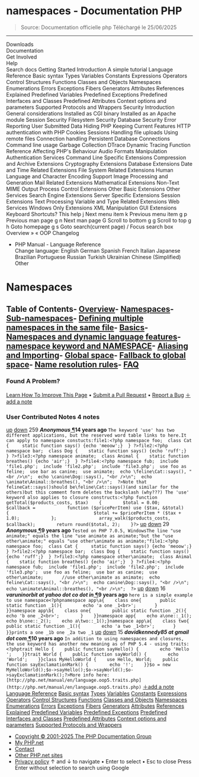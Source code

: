 # namespaces - Documentation PHP

> Source: Documentation officielle php
> Téléchargé le 25/06/2025

---

Downloads                              
Documentation                              
Get Involved                              
Help                              
Search docs
Getting Started
Introduction
A simple tutorial
Language Reference
Basic syntax
Types
Variables
Constants
Expressions
Operators
Control Structures
Functions
Classes and Objects
Namespaces
Enumerations
Errors
Exceptions
Fibers
Generators
Attributes
References Explained
Predefined Variables
Predefined Exceptions
Predefined Interfaces and Classes
Predefined Attributes
Context options and parameters
Supported Protocols and Wrappers
Security
Introduction
General considerations
Installed as CGI binary
Installed as an Apache module
Session Security
Filesystem Security
Database Security
Error Reporting
User Submitted Data
Hiding PHP
Keeping Current
Features
HTTP authentication with PHP
Cookies
Sessions
Handling file uploads
Using remote files
Connection handling
Persistent Database Connections
Command line usage
Garbage Collection
DTrace Dynamic Tracing
Function Reference
Affecting PHP's Behaviour
Audio Formats Manipulation
Authentication Services
Command Line Specific Extensions
Compression and Archive Extensions
Cryptography Extensions
Database Extensions
Date and Time Related Extensions
File System Related Extensions
Human Language and Character Encoding Support
Image Processing and Generation
Mail Related Extensions
Mathematical Extensions
Non-Text MIME Output
Process Control Extensions
Other Basic Extensions
Other Services
Search Engine Extensions
Server Specific Extensions
Session Extensions
Text Processing
Variable and Type Related Extensions
Web Services
Windows Only Extensions
XML Manipulation
GUI Extensions
Keyboard Shortcuts?
This help
j
Next menu item
k
Previous menu item
g p
Previous man page
g n
Next man page
G
Scroll to bottom
g g
Scroll to top
g h
Goto homepage
g s
Goto search(current page)
/
Focus search box
Overview &raquo;
&laquo; OOP Changelog        
- PHP Manual      - Language Reference      
Change language:
English
German
Spanish
French
Italian
Japanese
Brazilian Portuguese
Russian
Turkish
Ukrainian
Chinese (Simplified)
Other
# Namespaces
## Table of Contents- [Overview](language.namespaces.rationale.php)- [Namespaces](language.namespaces.definition.php)- [Sub-namespaces](language.namespaces.nested.php)- [Defining multiple namespaces in the same file](language.namespaces.definitionmultiple.php)- [Basics](language.namespaces.basics.php)- [Namespaces and dynamic language features](language.namespaces.dynamic.php)- [namespace keyword and __NAMESPACE__](language.namespaces.nsconstants.php)- [Aliasing and Importing](language.namespaces.importing.php)- [Global space](language.namespaces.global.php)- [Fallback to global space](language.namespaces.fallback.php)- [Name resolution rules](language.namespaces.rules.php)- [FAQ](language.namespaces.faq.php)
### Found A Problem?
[Learn How To Improve This Page](https://github.com/php/doc-base/blob/master/README.md)
•
[Submit a Pull Request](https://github.com/php/doc-en/blob/master/language/namespaces.xml)
•
[Report a Bug](https://github.com/php/doc-en/issues/new?body=From%20manual%20page:%20https:%2F%2Fphp.net%2Flanguage.namespaces%0A%0A---)
[＋add a note](/manual/add-note.php?sect=language.namespaces&repo=en&redirect=https://www.php.net/manual/en/language.namespaces.php)
### User Contributed Notes 4 notes
[up](/manual/vote-note.php?id=104136&page=language.namespaces&vote=up)
[down](/manual/vote-note.php?id=104136&page=language.namespaces&vote=down)
259
***Anonymous***[ &para;](#104136)**14 years ago**
`The keyword 'use' has two different applications, but the reserved word table links to here.It can apply to namespace constucts:file1:<?php namespace foo;  class Cat {     static function says() {echo 'meoow';}  } ?>file2:<?php namespace bar;  class Dog {    static function says() {echo 'ruff';}  } ?>file3:<?php namespace animate;  class Animal {    static function breathes() {echo 'air';}  } ?>file4:<?php namespace fub;  include 'file1.php';  include 'file2.php';  include 'file3.php';  use foo as feline;  use bar as canine;  use animate;  echo \feline\Cat::says(), "<br />\n";  echo \canine\Dog::says(), "<br />\n";  echo \animate\Animal::breathes(), "<br />\n";  ?>Note that felineCat::says()should be\feline\Cat::says()(and similar for the others)but this comment form deletes the backslash (why???) The 'use' keyword also applies to closure constructs:<?php function getTotal($products_costs, $tax)    {        $total = 0.00;                $callback =            function ($pricePerItem) use ($tax, &$total)            {                                $total += $pricePerItem * ($tax + 1.0);            };                array_walk($products_costs, $callback);        return round($total, 2);    }?>`
[up](/manual/vote-note.php?id=119306&page=language.namespaces&vote=up)
[down](/manual/vote-note.php?id=119306&page=language.namespaces&vote=down)
29
***Anonymous***[ &para;](#119306)**9 years ago**
`Tested on PHP 7.0.5, WindowsThe line "use animate;" equals the line "use animate as animate;"but the "use other\animate;" equals "use other\animate as animate;"file1:<?php namespace foo;  class Cat {     static function says() {echo 'meoow';}  } ?>file2:<?php namespace bar;  class Dog {    static function says() {echo 'ruff';}  } ?>file3:<?php namespace other\animate;  class Animal {    static function breathes() {echo 'air';}  } ?>file4:<?php namespace fub;  include 'file1.php';  include 'file2.php';  include 'file3.php';  use foo as feline;  use bar as canine;  use other\animate;       //use other\animate as animate;  echo feline\Cat::says(), "<br />\n";  echo canine\Dog::says(), "<br />\n";  echo \animate\Animal::breathes(), "<br />\n";  ?>`
[up](/manual/vote-note.php?id=118554&page=language.namespaces&vote=up)
[down](/manual/vote-note.php?id=118554&page=language.namespaces&vote=down)
16
***varuninorbit at yahoo dot co dot in***[ &para;](#118554)**9 years ago**
`here is a simple example to use namespace<?phpnamespace app\a{    class one{       public static function _1(){        echo 'a one _1<br>';       }    }}namespace app\b{    class one{        public static function _2(){            echo 'b one _2<br>';        }    }}namespace app{    echo a\one::_1();    echo b\one::_2();    echo a\two::_1();}namespace app\a{    class two{       public static function _1(){        echo 'a two _1<br>';       }    }}prints a one _1b one _2a two _1`
[up](/manual/vote-note.php?id=116959&page=language.namespaces&vote=up)
[down](/manual/vote-note.php?id=116959&page=language.namespaces&vote=down)
15
***davidkennedy85 at gmail dot com***[ &para;](#116959)**10 years ago**
`In addition to using namespaces and closures, the use keyword has another new meaning as of PHP 5.4 - using traits:<?phptrait Hello {    public function sayHello() {        echo 'Hello ';    }}trait World {    public function sayWorld() {        echo 'World';    }}class MyHelloWorld {    use Hello, World;    public function sayExclamationMark() {        echo '!';    }}$o = new MyHelloWorld();$o->sayHello();$o->sayWorld();$o->sayExclamationMark();?>More info here: [http://php.net/manual/en/language.oop5.traits.php](http://php.net/manual/en/language.oop5.traits.php)`
[＋add a note](/manual/add-note.php?sect=language.namespaces&repo=en&redirect=https://www.php.net/manual/en/language.namespaces.php)
[Language Reference](langref.php)
[Basic syntax](language.basic-syntax.php)
[Types](language.types.php)
[Variables](language.variables.php)
[Constants](language.constants.php)
[Expressions](language.expressions.php)
[Operators](language.operators.php)
[Control Structures](language.control-structures.php)
[Functions](language.functions.php)
[Classes and Objects](language.oop5.php)
[Namespaces](language.namespaces.php)
[Enumerations](language.enumerations.php)
[Errors](language.errors.php)
[Exceptions](language.exceptions.php)
[Fibers](language.fibers.php)
[Generators](language.generators.php)
[Attributes](language.attributes.php)
[References Explained](language.references.php)
[Predefined Variables](reserved.variables.php)
[Predefined Exceptions](reserved.exceptions.php)
[Predefined Interfaces and Classes](reserved.interfaces.php)
[Predefined Attributes](reserved.attributes.php)
[Context options and parameters](context.php)
[Supported Protocols and Wrappers](wrappers.php)
- [Copyright &copy; 2001-2025 The PHP Documentation Group](/manual/en/copyright.php)
- [My PHP.net](/my.php)
- [Contact](/contact.php)
- [Other PHP.net sites](/sites.php)
- [Privacy policy](/privacy.php)
[](javascript:;)
↑ and ↓ to navigate •
Enter to select •
Esc to close
Press Enter without
selection to search using Google